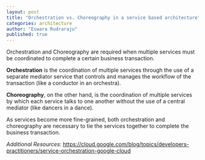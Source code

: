 ```yaml
---
layout: post
title: "Orchestration vs. Choreography in a service based architecture"
categories: architecture
author: "Eswara Rudraraju"
published: true
---
```


Orchestration and Choreography are required when multiple services must be coordinated to complete a certain business transaction. 

**Orchestration** is the coordination of multiple services through the use of a separate mediator service that controls and manages the workflow of the transaction (like a conductor in an orchestra). 

**Choreography**, on the other hand, is the coordination of multiple services by which each service talks to one another without the use of a central mediator (like dancers in a dance). 

As services become more fine-grained, both orchestration and choreography are necessary to tie the services together to complete the business transaction.

*Additional Resources*: https://cloud.google.com/blog/topics/developers-practitioners/service-orchestration-google-cloud